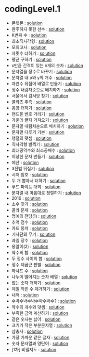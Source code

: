 # codingLevel.1
- 폰켓몬 : [solution](https://github.com/devrootlee/coding_test_practice/blob/master/src/codingtest/programmers/coding/codingLevel1/phoneketmon.java)
- 완주하지 못한 선수 : [solution](https://github.com/devrootlee/coding_test_practice/blob/master/src/codingtest/programmers/coding/codingLevel1/athletes_who_did_not_finish_the_race.java)
- K번째 수 : [solution](https://github.com/devrootlee/coding_test_practice/blob/master/src/codingtest/programmers/coding/codingLevel1/kth_number.java)
- 최소직사각형 : [solution](https://github.com/devrootlee/coding_test_practice/blob/master/src/codingtest/programmers/coding/codingLevel1/minimum_rectangle.java)
- 모의고사 : [solution](https://github.com/devrootlee/coding_test_practice/blob/master/src/codingtest/programmers/coding/codingLevel1/mock_exam.java)
- 자릿수 더하기 : [solution](https://github.com/devrootlee/coding_test_practice/blob/master/src/codingtest/programmers/coding/codingLevel1/add_digits.java)
- 평균 구하기 : [solution](https://github.com/devrootlee/coding_test_practice/blob/master/src/codingtest/programmers/coding/codingLevel1/find_the_average.java)
- x만큼 간격이 있는 n개의 숫자 : [solution](https://github.com/devrootlee/coding_test_practice/blob/master/src/codingtest/programmers/coding/codingLevel1/n_numbers_spaced_apart_by_x.java)
- 문자열을 정수로 바꾸기 : [solution](https://github.com/devrootlee/coding_test_practice/blob/master/src/codingtest/programmers/coding/codingLevel1/convert_string_to_integer.java)
- 문자열 내 p와 y의 개수 : [solution](https://github.com/devrootlee/coding_test_practice/blob/master/src/codingtest/programmers/coding/codingLevel1/number_of_p_and_y_in_string.java)
- 자연수 뒤집어 배열로 만들기 : [solution](https://github.com/devrootlee/coding_test_practice/blob/master/src/codingtest/programmers/coding/codingLevel1/flip_natural_numbers_into_array.java)
- 정수 내림차순으로 배치하기 : [solution](https://github.com/devrootlee/coding_test_practice/blob/master/src/codingtest/programmers/coding/codingLevel1/sort_by_integer_in_descending_order.java)
- 서울에서 김서방 찾기 : [solution](https://github.com/devrootlee/coding_test_practice/blob/master/src/codingtest/programmers/coding/codingLevel1/find_kim_seobang_in_Seoul.java)
- 콜라츠 추측 : [solution](https://github.com/devrootlee/coding_test_practice/blob/master/src/codingtest/programmers/coding/codingLevel1/colatz_guess.java)
- 음양 더하기 : [solution](https://github.com/devrootlee/coding_test_practice/blob/master/src/codingtest/programmers/coding/codingLevel1/yin_yang_plus.java)
- 핸드폰 번호 가리기 : [solution](https://github.com/devrootlee/coding_test_practice/blob/master/src/codingtest/programmers/coding/codingLevel1/hide_your_cell_phone_number.java)
- 가운데 글자 가져오기 : [solution](https://github.com/devrootlee/coding_test_practice/blob/master/src/codingtest/programmers/coding/codingLevel1/get_middle_letter.java)
- 문자열 내림차순으로 배치하기 : [solution](https://github.com/devrootlee/coding_test_practice/blob/master/src/codingtest/programmers/coding/codingLevel1/arrange_strings_in_descending_order.java)
- 문자열 다루기 기본 : [solution](https://github.com/devrootlee/coding_test_practice/blob/master/src/codingtest/programmers/coding/codingLevel1/string_handling_basics.java)
- 행렬의 덧셈 : [solution](https://github.com/devrootlee/coding_test_practice/blob/master/src/codingtest/programmers/coding/codingLevel1/matrix_addition.java)
- 직사각형 별찍기 : [solution](https://github.com/devrootlee/coding_test_practice/blob/master/src/codingtest/programmers/coding/codingLevel1/rectangular_star.java)
- 최대공약수와 최소공배수 : [solution](https://github.com/devrootlee/coding_test_practice/blob/master/src/codingtest/programmers/coding/codingLevel1/greatest_common_divisor_and_least_common_multiple.java)
- 이상한 문자 만들기 : [solution](https://github.com/devrootlee/coding_test_practice/blob/master/src/codingtest/programmers/coding/codingLevel1/create_strange_characters.java)
- 예산 : [solution](https://github.com/devrootlee/coding_test_practice/blob/master/src/codingtest/programmers/coding/codingLevel1/budget.java)
- 3진법 뒤집기 : [solution](https://github.com/devrootlee/coding_test_practice/blob/master/src/codingtest/programmers/coding/codingLevel1/ternary_reversal.java)
- 시저 암호 : [solution](https://github.com/devrootlee/coding_test_practice/blob/master/src/codingtest/programmers/coding/codingLevel1/caesar_cipher.java)
- 두 개 뽑아서 더하기 : [solution](https://github.com/devrootlee/coding_test_practice/blob/master/src/codingtest/programmers/coding/codingLevel1/take_two_and_add_them.java)
- 푸드 파이트 대회 : [solution](https://github.com/devrootlee/coding_test_practice/blob/master/src/codingtest/programmers/coding/codingLevel1/food_fighting_competition.java)
- 문자열 내 마음대로 정렬하기 : [solution](https://github.com/devrootlee/coding_test_practice/blob/master/src/codingtest/programmers/coding/codingLevel1/sort_strings_however_you_want.java)
- 2016 : [solution](https://github.com/devrootlee/coding_test_practice/blob/master/src/codingtest/programmers/coding/codingLevel1/year_2016.java)
- 소수 찾기 : [solution](https://github.com/devrootlee/coding_test_practice/blob/master/src/codingtest/programmers/coding/codingLevel1/find_prime_numbers.java)
- 콜라 문제 : [solution](https://github.com/devrootlee/coding_test_practice/blob/master/src/codingtest/programmers/coding/codingLevel1/cola_problem.java)
- 명예의 전당(1) : [solution](https://github.com/devrootlee/coding_test_practice/blob/master/src/codingtest/programmers/coding/codingLevel1/hall_of_fame1.java)
- 추억 점수 : [solution](https://github.com/devrootlee/coding_test_practice/blob/master/src/codingtest/programmers/coding/codingLevel1/memory_score.java)
- 카드 뭉치 : [solution](https://github.com/devrootlee/coding_test_practice/blob/master/src/codingtest/programmers/coding/codingLevel1/pack_of_card.java)
- 기사단의 무기 : [solution](https://github.com/devrootlee/coding_test_practice/blob/master/src/codingtest/programmers/coding/codingLevel1/knights_weapon.java)
- 과일 장수 : [solution](https://github.com/devrootlee/coding_test_practice/blob/master/src/codingtest/programmers/coding/codingLevel1/fruiterer.java)
- 옹알이(2) : [solution](https://github.com/devrootlee/coding_test_practice/blob/master/src/codingtest/programmers/coding/codingLevel1/babbling2.java)
- 약수의 합 : [solution](https://github.com/devrootlee/coding_test_practice/blob/master/src/codingtest/programmers/coding/codingLevel1/sum_of_divisors.java)
- 두 정수 사이의 합 : [solution](https://github.com/devrootlee/coding_test_practice/blob/master/src/codingtest/programmers/coding/codingLevel1/sum_between_two_integers.java)
- 정수 제곱근 판별 : [solution](https://github.com/devrootlee/coding_test_practice/blob/master/src/codingtest/programmers/coding/codingLevel1/determine_integer_square_root.java) 
- 하샤드 수 : [solution](https://github.com/devrootlee/coding_test_practice/blob/master/src/codingtest/programmers/coding/codingLevel1/harshad_number.java)
- 나누어 떨어지는 숫자 배열 : [solution](https://github.com/devrootlee/coding_test_practice/blob/master/src/codingtest/programmers/coding/codingLevel1/array_of_numbers_that_fall_apart.java)
- 없는 숫자 더하기 : [solution](https://github.com/devrootlee/coding_test_practice/blob/master/src/codingtest/programmers/coding/codingLevel1/array_of_numbers_that_fall_apart.java)
- 제일 작은 수 제거하기 : [solution](https://github.com/devrootlee/coding_test_practice/blob/master/src/codingtest/programmers/coding/codingLevel1/eliminate_the_smallest_number.java)
- 내적 : [solution](https://github.com/devrootlee/coding_test_practice/blob/master/src/codingtest/programmers/coding/codingLevel1/dot_product.java)
- 수박수박수박수박수박수? : [solution](https://github.com/devrootlee/coding_test_practice/blob/master/src/codingtest/programmers/coding/codingLevel1/subaksubaksubaksubaksubaksu.java)
- 약수의 개수와 덧셈 : [solution](https://github.com/devrootlee/coding_test_practice/blob/master/src/codingtest/programmers/coding/codingLevel1/number_of_factors_and_addition.java)
- 부족한 금액 계산하기 : [solution](https://github.com/devrootlee/coding_test_practice/blob/master/src/codingtest/programmers/coding/codingLevel1/calculate_your_shortfall.java)
- 같은 숫자는 싫어 : [solution](https://github.com/devrootlee/coding_test_practice/blob/master/src/codingtest/programmers/coding/codingLevel1/i_dont_like_same_numbers.java)
- 크기가 작은 부분문자열 : [solution](https://github.com/devrootlee/coding_test_practice/blob/master/src/codingtest/programmers/coding/codingLevel1/small_substring.java)
- 삼총사 : [solution](https://github.com/devrootlee/coding_test_practice/blob/master/src/codingtest/programmers/coding/codingLevel1/three_musketeers.java)
- 가장 가까운 같은 글자 : [solution](https://github.com/devrootlee/coding_test_practice/blob/master/src/codingtest/programmers/coding/codingLevel1/closest_same_letter.java)
- 숫자 문자열과 영단어 : [solution](https://github.com/devrootlee/coding_test_practice/blob/master/src/codingtest/programmers/coding/codingLevel1/numeric_strings_and_english_words.java)
- [1차] 비밀지도 : [solution](https://github.com/devrootlee/coding_test_practice/blob/master/src/codingtest/programmers/coding/codingLevel1/secret_map.java)